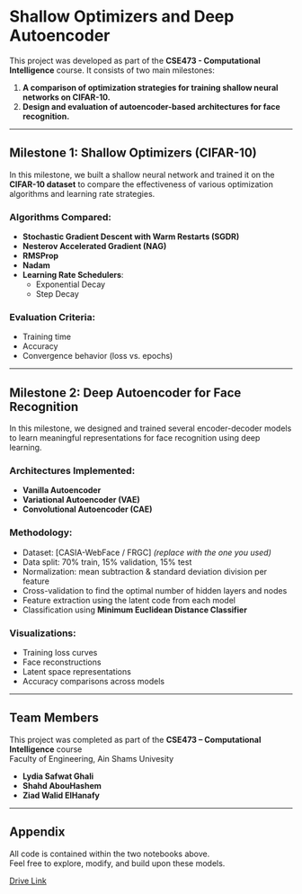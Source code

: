 # Shallow Optimizers and Deep Autoencoder

This project was developed as part of the **CSE473 - Computational Intelligence** course. It consists of two main milestones:

1. **A comparison of optimization strategies for training shallow neural networks on CIFAR-10.**
2. **Design and evaluation of autoencoder-based architectures for face recognition.**

---

## Milestone 1: Shallow Optimizers (CIFAR-10)

In this milestone, we built a shallow neural network and trained it on the **CIFAR-10 dataset** to compare the effectiveness of various optimization algorithms and learning rate strategies.

### Algorithms Compared:
- **Stochastic Gradient Descent with Warm Restarts (SGDR)**
- **Nesterov Accelerated Gradient (NAG)**
- **RMSProp**
- **Nadam**
- **Learning Rate Schedulers**: 
  - Exponential Decay
  - Step Decay

### Evaluation Criteria:
- Training time
- Accuracy
- Convergence behavior (loss vs. epochs)

---

## Milestone 2: Deep Autoencoder for Face Recognition

In this milestone, we designed and trained several encoder-decoder models to learn meaningful representations for face recognition using deep learning.

### Architectures Implemented:
- **Vanilla Autoencoder**
- **Variational Autoencoder (VAE)**
- **Convolutional Autoencoder (CAE)**

### Methodology:
- Dataset: [CASIA-WebFace / FRGC] *(replace with the one you used)*
- Data split: 70% train, 15% validation, 15% test
- Normalization: mean subtraction & standard deviation division per feature
- Cross-validation to find the optimal number of hidden layers and nodes
- Feature extraction using the latent code from each model
- Classification using **Minimum Euclidean Distance Classifier**

### Visualizations:
- Training loss curves
- Face reconstructions
- Latent space representations
- Accuracy comparisons across models

---
## Team Members

This project was completed as part of the **CSE473 – Computational Intelligence** course  
Faculty of Engineering, Ain Shams Univesity

- **Lydia Safwat Ghali**
- **Shahd AbouHashem**
- **Ziad Walid ElHanafy**  
---

## Appendix
All code is contained within the two notebooks above.  
Feel free to explore, modify, and build upon these models.

[Drive Link](https://drive.google.com/drive/folders/1ejn5D8Q7qM7eS6vTjzUQBDuUoomVu1hq?usp=sharing)


